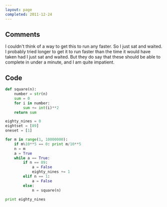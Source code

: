 ```yaml
---
layout: page
completed: 2011-12-24
---
```


## Comments

I couldn't think of a way to get this to run any faster. So I just sat and
waited. I probably tried longer to get it to run faster than the time it would
have taken had I just sat and waited. But they do say that these should be able
to complete in under a minute, and I am quite impatient.

## Code

```python
def square(n):
	number = str(n)
	sum = 0
	for i in number:
		sum += int(i)**2
	return sum

eighty_nines = 0
eightset = [89]
oneset = [1]

for m in range(1, 10000000):
	if m%10**5 == 0: print m/10**5
	n = m
	a = True
	while a == True:
		if n == 89:
			a = False
			eighty_nines += 1
		elif n == 1:
			a = False
		else:
			n = square(n)
			
print eighty_nines
```
